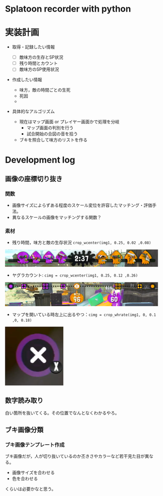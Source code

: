 # Splatoon recorder with python


# 実装計画


- 取得・記録したい情報
  - [ ] 敵味方の生存とSP状況
  - [ ] 残り時間とカウント
  - [ ] 敵味方のSP使用状況
- 作成したい情報
  - 味方，敵の時間ごとの生死
  - 死因
  - 

- 具体的なアルゴリズム
  - 現在はマップ画面 or プレイヤー画面かで処理を分岐
    - マップ画面の判別を行う
    - 試合開始の合図の音を拾う
  - ブキを照合して味方のリストを作る


# Development log

## 画像の座標切り抜き

### 関数

- 画像サイズによらずある程度のスケール変位を許容したマッチング・評価手法。
- 異なるスケールの画像をマッチングする関数？


### 素材

- 残り時間，味方と敵の生存状況 `crop_wcenter(img1, 0.25, 0.02 ,0.08)`

![](src/time_our_their.png)

- ヤグラカウント: `cimg = crop_wcenter(img1, 0.25, 0.12 ,0.26)`

![](src/yagura_count.png)

- マップを開いている時左上に出るやつ：`cimg = crop_whrate(img1, 0, 0.1 ,0, 0.18)`

![](src/MapIcon.png)




## 数字読み取り

白い箇所を抜いてくる。その位置でなんとなくわかるやろ。

## ブキ画像分類

### ブキ画像テンプレート作成

ブキ画像だが，人が切り抜いているのか丕きさやカラーなど若干見た目が異なる。

- 画像サイズを合わせる
- 色を合わせる

くらいは必要かなと思う。